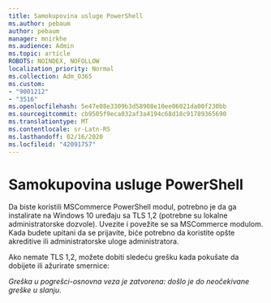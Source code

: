 ```yaml
---
title: Samokupovina usluge PowerShell
ms.author: pebaum
author: pebaum
manager: mnirkhe
ms.audience: Admin
ms.topic: article
ROBOTS: NOINDEX, NOFOLLOW
localization_priority: Normal
ms.collection: Adm_O365
ms.custom:
- "9001212"
- "3516"
ms.openlocfilehash: 5e47e08e3309b3d58908e10ee06021da00f230bb
ms.sourcegitcommit: cb9505f9eca032af3a4194c68d18c91789365690
ms.translationtype: MT
ms.contentlocale: sr-Latn-RS
ms.lasthandoff: 02/16/2020
ms.locfileid: "42091757"
---
```

# <a name="self-service-purchase-of-powershell"></a>Samokupovina usluge PowerShell

Da biste koristili MSCommerce PowerShell modul, potrebno je da ga instalirate na Windows 10 uređaju sa TLS 1,2 (potrebne su lokalne administratorske dozvole).  Uvezite i povežite se sa MSCommerce modulom.  Kada budete upitani da se prijavite, biće potrebno da koristite opšte akreditive ili administratorske uloge administratora.  

Ako nemate TLS 1,2, možete dobiti sledeću grešku kada pokušate da dobijete ili ažurirate smernice:

*Greška u pogrešci-osnovna veza je zatvorena: došlo je do neočekivane greške u slanju*.



